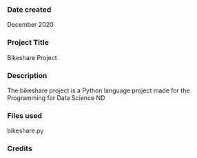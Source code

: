 ### Date created
December 2020

### Project Title
Bikeshare Project

### Description
The bikeshare project is a Python language project made for the Programming for Data Science ND

### Files used
bikeshare.py

### Credits

